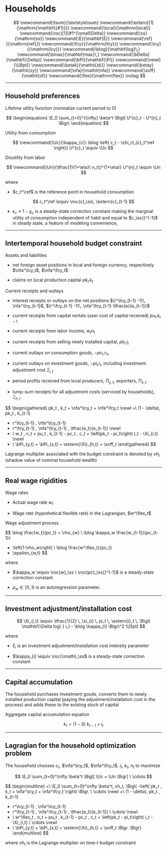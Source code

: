 
# Households

$$
\newcommand{\tsum}{\textstyle\sum}
\newcommand{\extern}[1]{\mathrm{\mathbf{{#1}}}}
\newcommand{\local}{\mathrm{local}}
\newcommand{\roc}[1]{#1^{\small\Delta}}
\newcommand{\ss}{\mathrm{ss}}
\newcommand{\E}{\mathbf{E}}
\newcommand{\ref}{{\mathrm{ref}}}
\newcommand{\fcy}{{\mathrm{fcy}}}
\newcommand{\lcy}{{\mathrm{lcy}}}
\newcommand{\blog}{\mathbf{log}\,}
\newcommand{\bmax}{\mathbf{max}\,}
\newcommand{\bDelta}{\mathbf{\Delta}}
\newcommand{\bPi}{\mathbf{\Pi}}
\newcommand{\newl}{\\[8pt]}
\newcommand{\betak}{\mathit{zk}}
\newcommand{\betay}{\mathit{zy}}
\newcommand{\nfa}{\mathit{nfa}}
\newcommand{\xoff}{\mathit{of}}
\newcommand{\flex}{\mathrm{flex}}
\notag
$$

---

## Household preferences

Lifetime utility function (normalize current period to $0$)

$$
\begin{equation}
\E_0 \sum_{t=0}^{\infty} \beta^t \Bigl( U^{c}_t - U^{n}_t \Bigr)
\end{equation}
$$

Utility from consumption

$$
\newcommand{\Uc}{\kappa_{c}\ \blog \left( c_t - \chi_c\,{c}_t^\ref \right)}
U^{c}_t \equiv \Uc
$$

Disutility from labor

$$
\newcommand{\Un}{\tfrac{1}{1+\eta}\ n_t{}^{1+\eta}}
U^{n}_t \equiv \Un
$$

where 

* $c_t^\ref$ is the reference point in household consumption

$$
c_t^\ref \equiv \roc{c}_\ss\, \extern{c}_{t-1}
$$

* $\kappa_{c} \equiv 1 - \chi_c$ is a steady-state
  correction constant making the marginal utility of consumption
  independent of habit and equal to $c_\ss{}^{-1}$ in steady state, a feature of modeling convenience,

---

## Intertemporal household budget constraint

Assets and liabilities

* net foreign asset positions in local and foreign currency, respectively
$\nfa^\lcy_t$, $\nfa^\fcy_t$

* claims on local production capital
  $pk_t\, k_t$

Current receipts and outlays

* interest receipts or outlays on the net positions
  $(r^\lcy_{t-1} -1)\, \nfa^\lcy_{t-1}$,
  $(r^\fcy_{t-1} -1)\, \nfa^\fcy_{t-1} \tfrac{e}{e_{t-1}}$

* current receipts from capital rentals (user cost of capital received)
$pu_t\, k_{t-1}$

* current receipts from labor income, $w_t n_t$

* current receipts from selling newly installed capital, $pk_t\,i_t$

* current outlays on consumption goods, $-pc_t \, c_t$,

* current outlays on investment goods, $-pi_t \, i_t$, including investment
  adjustment cost $\Xi_{i,t}$

* period profits received from local producers, $\Pi_{y,t}$, exporters, $\Pi_{x,t}$

* lump-sum receipts for all adjustment costs (serviced by households),
  $\Xi_{h,t}$

$$
\begin{gathered}
pk_t \, k_t + \nfa^\lcy_t + \nfa^\fcy_t
\newl
=\ 
(1 - \delta)\, pk_t \, k_{t-1} 
+ r^\lcy_{t-1} \, \nfa^\lcy_{t-1}
+ r^\fcy_{t-1} \, \nfa^\fcy_{t-1} \, \tfrac{e_t}{e_{t-1}}
\newl
+ \ w_t \, n_t + pu_t \, k_{t-1} - pc_t \, c_t + \left(pk_t - pi_t\right) i_t - \Xi_{i,t} 
\newl
+ \ \bPi_{y,t} + \bPi_{x,t} + \extern{\Xi}_{h,t} + \xoff_t
\end{gathered}
$$


Lagrange multiplier associated with the budget constraint is denoted by
$vh_t$ (shadow value of nominal household wealth)


---

## Real wage rigidities

Wage rates

* Actual wage rate $w_t$

* Wage rate (hypothetical flexible rate) in the Lagrangian, $w^\flex_t$

Wage adjustment process

$$
\blog \frac{w_t}{pc_t} 
= \rho_{w} \ \blog \kappa_w \frac{w_{t-1}}{pc_{t-1}}
+ \left(1-\rho_w\right) \ \blog \frac{w^\flex_t}{pc_t}
+ \epsilon_{w,t}
$$

where 

* $\kappa_w \equiv \roc{w}_\ss \ \roc{pc}_\ss{}^{-1}$ is a steady-state
  correction constant

*  $\rho_w\in[0,\,1)$ is an autoregression parameter.

---

## Investment adjustment/installation cost


$$
\Xi_{i,t}
\equiv 
\tfrac{1}{2} \, \xi_{i} \, pi_t \, \extern{i}_t \, \Bigl( \mathbf{\Delta log\ } i_t - \blog \kappa_{i} \Bigr)^2 \\[5pt]
$$

where

* $\xi_i$
is an investment adjustment/installation cost intensity parameter

* $\kappa_{i} \equiv \roc{\imath}_\ss$
is a steady-state correction constant


---

## Capital accumulation

The household purchases investment goods, converts them to newly installed
production capital (paying the adjustment/installation cost in the process)
and adds these to the existing stock of capital

Aggregate capital accumulation equation

$$
k_t = (1-\delta)\ k_{t-1} + i_t
$$


---

## Lagragian for the household optimization problem

The household chooses
$c_t$, $\nfa^\lcy_t$, $\nfa^\fcy_t$, $i_{t}$, $k_t$, $n_t$
to maximize

$$
\E_0 \sum_{t=0}^\infty \beta^t \Bigl[
\Uc + \Un \Bigr] \ \cdots
$$

$$
\begin{multline}
+\ \E_0 \sum_{t=0}^\infty \beta^t\, vh_t\, \Bigl\{
-\left( pk_t \, k_t + \nfa^\lcy_t + \nfa^\fcy_t \right)
\Bigr.
\ \cdots \newl
+\ (1 - \delta)\, pk_t \, k_{t-1} 
+ r^\lcy_{t-1} \, \nfa^\lcy_{t-1}
+ r^\fcy_{t-1} \, \nfa^\fcy_{t-1} \, \tfrac{e_t}{e_{t-1}}
\ \cdots \newl
+ \ w^\flex_t \, n_t + pu_t \, k_{t-1} - pc_t \, c_t + \left(pk_t - pi_t\right) i_t - \Xi_{i,t} 
\ \cdots \newl
+ \ \bPi_{y,t} + \bPi_{x,t} + \extern{\Xi}_{h,t} + \xoff_t
\Bigr. \Bigr\} 
\end{multline}
$$

where $vh_t$ is the Lagrange multiplier on time-$t$ budget constraint

